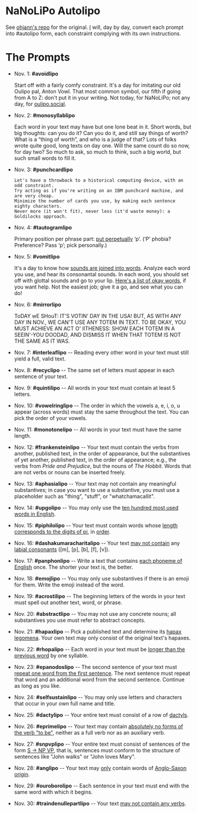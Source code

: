 # NaNoLiPo Autolipo
See [ohjann's repo](https://github.com/ojahnn/NaNoLiPo2018) for the original. [I](https://oulipo.social/@mlc) will, day by day, convert each prompt into #autolipo form, each constraint complying with its own instructions.

# The Prompts
* Nov. 1: **#avoidlipo**

    Start off with a fairly comfy constraint. It's a day for imitating our old Oulipo pal, Anton Vowl. That most common symbol, our fifth if going from A to Z: don't put it in your writing. Not today, for NaNoLiPo; not any day, for [oulipo.social](https://oulipo.social/).

* Nov. 2: **#monosyllablipo**

    Each word in your text may have but one lone beat in it. Short words, but big thoughts: can you do it? Can you do it, and still say things of worth? What is a “thing of worth”, and who is a judge of that? Lots of folks wrote quite good, long texts on day one. Will the same count do so now, for day two? So much to ask, so much to think, such a big world, but such small words to fill it.

* Nov. 3: **#punchcardlipo**

    ```
    Let's have a throwback to a historical computing device, with an odd constraint.
    Try acting as if you're writing on an IBM punchcard machine, and are very cheap.
    Minimize the number of cards you use, by making each sentence eighty characters.
    Never more (it won't fit), never less (it'd waste money): a Goldilocks approach.
    ```

* Nov. 4: **#tautogramlipo**

    Primary position per phrase part: [put perpetually](https://en.wikipedia.org/wiki/Tautogram) ‘p’. (‘P’ phobia? Preference? Pass ‘p’; pick personally.)

* Nov. 5: **#vomitlipo**

    It's a day to know how [sounds are joined into words](https://en.wikipedia.org/wiki/English_phonology). Analyze each word you use, and hear its consonantal sounds. In each word, you should set off with glottal sounds and go to your lip. [Here's a list of okay words](https://gist.github.com/mlc/732f3ed2e7fa894c77c787cbdca48509), if you want help. Not the easiest job; give it a go, and see what you can do!

* Nov. 6: **#mirrorlipo**

     ToDAY wE SHouT: IT'S VOTIN' DAY IN THE USA! BUT, AS WITH ANY DAY IN NOV., WE CAN'T USE ANY TOTEM IN TEXT. TO BE OKAY, YOU MUST ACHIEVE AN ACT O' lITHENESS: SHOW EACH TOTEM IN A SEEIN'-YOU DOODAD, AND DISMISS IT WHEN THAT TOTEM IS NOT THE SAME AS IT WAS.

* Nov. 7: **#interleaflipo** -- Reading every other word in your text must still yield a full, valid text.
* Nov. 8: **#recyclipo** -- The same set of letters must appear in each sentence of your text.
* Nov. 9: **#quintilipo** -- All words in your text must contain at least 5 letters.
* Nov. 10: **#vowelringlipo** -- The order in which the vowels a, e, i, o, u appear (across words) must stay the same throughout the text. You can pick the order of your vowels.
* Nov. 11: **#monotonelipo** -- All words in your text must have the same length.
* Nov. 12: **#frankensteinlipo** -- Your text must contain the verbs from another, published text, in the order of appearance, but the substantives of yet another, published text, in the order of appearance; e.g., the verbs from _Pride and Prejudice_, but the nouns of _The Hobbit_. Words that are not verbs or nouns can be inserted freely.
* Nov. 13: **#aphasialipo** -- Your text may not contain any meaningful substantives; in case you want to use a substantive, you must use a placeholder such as "thing", "stuff", or "whatchamacallit".
* Nov. 14: **#upgolipo** -- You may only use the [ten hundred most used words in English](http://splasho.com/upgoer5/).
* Nov. 15: **#piphilolipo** -- Your text must contain words whose [length corresponds to the digits of pi](https://en.wikipedia.org/wiki/Piphilology), in [order](https://en.wikipedia.org/wiki/Pilish).
* Nov. 16: **#dashakumaracharitalipo** -- Your text [may not contain](https://en.wikipedia.org/wiki/Dashakumaracharita) any [labial consonants](https://en.wikipedia.org/wiki/Labial_consonant) ([m], [p], [b], [f], [v]).
* Nov. 17: **#panphonlipo** -- Write a text that contains [each phoneme of English](https://en.wikipedia.org/wiki/English_phonology) once. The shorter your text is, the better.
* Nov. 18: **#emojlipo** -- You may only use substantives if there is an emoji for them. Write the emoji instead of the word.
* Nov. 19: **#acrostilipo** -- The beginning letters of the words in your text must spell out another text, word, or phrase.
* Nov. 20: **#abstractlipo** -- You may not use any concrete nouns; all substantives you use must refer to abstract concepts.
* Nov. 21: **#hapaxlipo** -- Pick a published text and determine its [hapax legomena](https://en.wikipedia.org/wiki/Hapax_legomenon). Your own text may only consist of the original text's hapaxes.
* Nov. 22: **#rhopalipo** -- Each word in your text must be [longer than the previous word](https://www.merriam-webster.com/dictionary/rhopalic) by one syllable.
* Nov. 23: **#epanodoslipo** -- The second sentence of your text must [repeat one word from the first sentence](https://en.wikipedia.org/wiki/Epanodos). The next sentence must repeat that word and an additional word from the second sentence. Continue as long as you like.
* Nov. 24: **#selfsustainlipo** -- You may only use letters and characters that occur in your own full name and title.
* Nov. 25: **#dactylipo** -- Your entire text must consist of a row of [dactyls](https://en.wikipedia.org/wiki/Dactyl_(poetry)).
* Nov. 26: **#eprimelipo** -- Your text may contain [absolutely no forms of the verb "to be"](https://en.wikipedia.org/wiki/E-Prime), neither as a full verb nor as an auxiliary verb.
* Nov. 27: **#snpvplipo** -- Your entire text must consist of sentences of the form [S -> NP VP](https://en.wikipedia.org/wiki/Phrase_structure_rules), that is, sentences must conform to the structure of sentences like "John walks" or "John loves Mary".
* Nov. 28: **#anglipo** -- Your text may [only](https://en.wikipedia.org/wiki/Linguistic_purism_in_English) contain words of [Anglo-Saxon origin](https://en.wikipedia.org/wiki/List_of_English_words_of_Anglo-Saxon_origin).
* Nov. 29: **#ouroborolipo** -- Each sentence in your text must end with the same word with which it begins.
* Nov. 30: **#traindenullepartlipo** -- Your text [may not contain any verbs](https://en.wikipedia.org/wiki/Le_Train_de_Nulle_Part).
